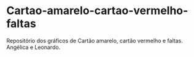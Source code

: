 # Cartao-amarelo-cartao-vermelho-faltas
Repositório dos gráficos de Cartão amarelo, cartão vermelho e faltas. Angélica e Leonardo.

